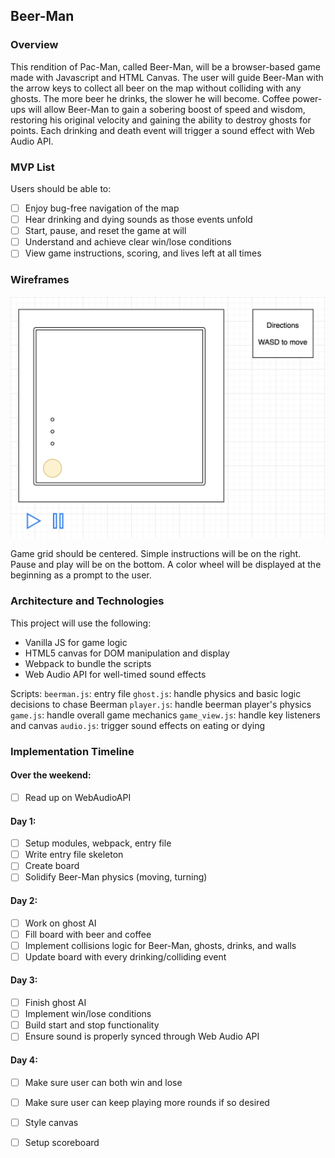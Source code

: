 ## Beer-Man

### Overview

This rendition of Pac-Man, called Beer-Man, will be a browser-based game made with Javascript and HTML Canvas. The user will guide Beer-Man with the arrow keys to collect all beer on the map without colliding with any ghosts. The more beer he drinks, the slower he will become. Coffee power-ups will allow Beer-Man to gain a sobering boost of speed and wisdom, restoring his original velocity and gaining the ability to destroy ghosts for points. Each drinking and death event will trigger a sound effect with Web Audio API.

### MVP List
Users should be able to:
- [ ] Enjoy bug-free navigation of the map
- [ ] Hear drinking and dying sounds as those events unfold
- [ ] Start, pause, and reset the game at will
- [ ] Understand and achieve clear win/lose conditions
- [ ] View game instructions, scoring, and lives left at all times

### Wireframes

![Basic Layout](/game_layout.png)

Game grid should be centered. Simple instructions will be on the right. Pause and play will be on the bottom. A color wheel will be displayed at the beginning as a prompt to the user.

### Architecture and Technologies

This project will use the following:
* Vanilla JS for game logic
* HTML5 canvas for DOM manipulation and display
* Webpack to bundle the scripts
* Web Audio API for well-timed sound effects

Scripts: 
`beerman.js`: entry file
`ghost.js`: handle physics and basic logic decisions to chase Beerman
`player.js`: handle beerman player's physics
`game.js`: handle overall game mechanics
`game_view.js`: handle key listeners and canvas
`audio.js`: trigger sound effects on eating or dying

### Implementation Timeline
#### Over the weekend:
- [ ] Read up on WebAudioAPI
#### Day 1: 
- [ ] Setup modules, webpack, entry file
- [ ] Write entry file skeleton
- [ ] Create board
- [ ] Solidify Beer-Man physics (moving, turning)
#### Day 2:
- [ ] Work on ghost AI
- [ ] Fill board with beer and coffee
- [ ] Implement collisions logic for Beer-Man, ghosts, drinks, and walls
- [ ] Update board with every drinking/colliding event
#### Day 3:
- [ ] Finish ghost AI
- [ ] Implement win/lose conditions
- [ ] Build start and stop functionality
- [ ] Ensure sound is properly synced through Web Audio API
#### Day 4: 
- [ ] Make sure user can both win and lose
- [ ] Make sure user can keep playing more rounds if so desired
- [ ] Style canvas
- [ ] Setup scoreboard

